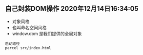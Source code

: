 ## 自己封装DOM操作  2020年12月14日16:34:05
* 对象风格
* 也叫命名空间风格
* window.dom 是我们提供的全局对象

```
启动路径
parcel src/index.html
```

